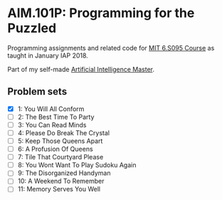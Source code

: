# AIM.101P: Programming for the Puzzled

Programming assignments and related code for [MIT 6.S095 Course](https://ocw.mit.edu/courses/electrical-engineering-and-computer-science/6-s095-programming-for-the-puzzled-january-iap-2018/index.htm) as taught in January IAP 2018.

Part of my self-made [Artificial Intelligence Master](github.com/Susensio/artificial-intelligence-master/).


## Problem sets

- [X] 1: You Will All Conform
- [ ] 2: The Best Time To Party
- [ ] 3: You Can Read Minds
- [ ] 4: Please Do Break The Crystal
- [ ] 5: Keep Those Queens Apart
- [ ] 6: A Profusion Of Queens
- [ ] 7: Tile That Courtyard Please
- [ ] 8: You Wont Want To Play Sudoku Again
- [ ] 9: The Disorganized Handyman
- [ ] 10: A Weekend To Remember
- [ ] 11: Memory Serves You Well
